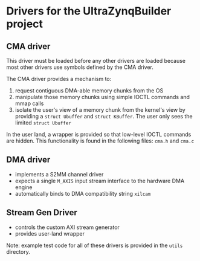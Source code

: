 # Drivers for the UltraZynqBuilder project
## CMA driver
This driver must be loaded before any other drivers are loaded because most other drivers use symbols defined by the CMA driver.

The CMA driver provides a mechanism to:
1. request contiguous DMA-able memory chunks from the OS
2. manipulate those memory chunks using simple IOCTL commands and mmap calls
3. isolate the user's view of a memory chunk from the kernel's view by providing a `struct Ubuffer` and `struct KBuffer`.
The user only sees the limited `struct Ubuffer`

In the user land, a wrapper is provided so that low-level IOCTL commands are hidden. This functionality is found in the following files: 
`cma.h` and `cma.c`

## DMA driver
- implements a S2MM channel driver
- expects a single `M_AXIS` input stream interface to the hardware DMA engine
- automatically binds to DMA compatibility string `xilcam`

## Stream Gen Driver
- controls the custom AXI stream generator
- provides user-land wrapper

Note: example test code for all of these drivers is provided in the `utils` directory.
